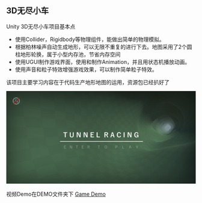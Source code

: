 ## 3D无尽小车

Unity 3D无尽小车项目基本点

- 使用Collider，Rigidbody等物理组件，能做出简单的物理模拟。
- 根据柏林噪声自动生成地形，可以无限不重复的进行下去。地图采用了2个圆柱地形轮换，属于小型内存池，节省内存空间
- 使用UGUI制作游戏界面，使用和制作Animation，并且用状态机播放动画。
- 使用声音和粒子特效增强游戏效果，可以制作简单粒子特效。

该项目主要学习内容在于代码生产地形地图的运用，资源包已经扒好了

![Demo](./DEMO/Screenshot.png)

视频Demo在DEMO文件夹下 [Game Demo](./DEMO/3DRaceCar%20-%20Menu%20-%20Windows,%20Mac,%20Linux%20-%20Unity%202022.3.27f1%20_DX11_%202024-05-20%2021-33-40.mp4)